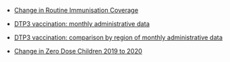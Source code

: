 - [Change in Routine Immunisation Coverage](https://zhenmao.github.io/Gavi-WUENIC/vis-dtp3-vaccinated-total-line/)

- [DTP3 vaccination: monthly administrative data](https://zhenmao.github.io/Gavi-WUENIC/vis-dtp3-vaccinated-total-bar/)

- [DTP3 vaccination: comparison by region of monthly administrative data](https://zhenmao.github.io/Gavi-WUENIC/vis-dtp3-vaccinated-region-line/)

- [Change in Zero Dose Children 2019 to 2020](https://zhenmao.github.io/Gavi-WUENIC/vis-zero-dose-change/)
